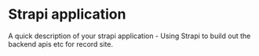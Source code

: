 # Strapi application

A quick description of your strapi application - Using Strapi to build out the backend apis etc for record site.
